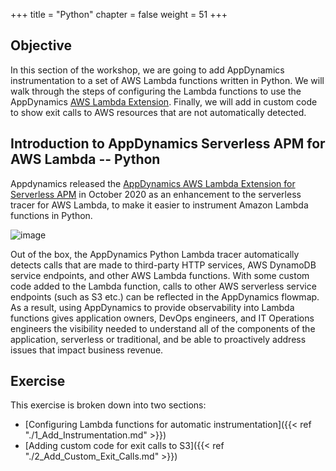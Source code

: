 +++
title = "Python"
chapter = false
weight = 51
+++

## Objective

In this section of the workshop, we are going to add AppDynamics instrumentation to a set of AWS Lambda functions written in Python. We will walk through the steps of configuring the Lambda functions to use the AppDynamics [AWS Lambda Extension](https://aws.amazon.com/blogs/aws/getting-started-with-using-your-favorite-operational-tools-on-aws-lambda-extensions-are-now-generally-available/). Finally, we will add in custom code to show exit calls to AWS resources that are not automatically detected.

## Introduction to AppDynamics Serverless APM for AWS Lambda -- Python

Appdynamics released the [AppDynamics AWS Lambda Extension for Serverless APM](https://www.appdynamics.com/blog/product/enhancing-lambda-performance-monitoring/) in October 2020 as an enhancement to the serverless tracer for AWS Lambda, to make it easier to instrument Amazon Lambda functions in Python.

![image](/images/instrumenting_lambda_functions/Node_Python_Lambda_Layer.png)

Out of the box, the AppDynamics Python Lambda tracer automatically detects calls that are made to third-party HTTP services, AWS DynamoDB service endpoints, and other AWS Lambda functions. With some custom code added to the Lambda function, calls to other AWS serverless service endpoints (such as S3 etc.) can be reflected in the AppDynamics flowmap. As a result, using AppDynamics to provide observability into Lambda functions gives application owners, DevOps engineers, and IT Operations engineers the visibility needed to understand all of the components of the application, serverless or traditional, and be able to proactively address issues that impact business revenue.

## Exercise

This exercise is broken down into two sections:

- [Configuring Lambda functions for automatic instrumentation]({{< ref "./1_Add_Instrumentation.md" >}})
- [Adding custom code for exit calls to S3]({{< ref "./2_Add_Custom_Exit_Calls.md" >}})
